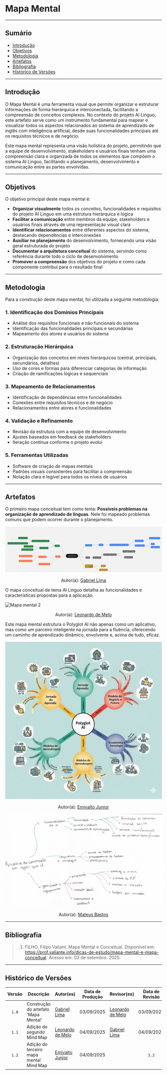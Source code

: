 # Mapa Mental

---

## Sumário

- [Introdução](#Introdução)
- [Objetivos](#Objetivos)
- [Metodologia](#Metodologia)
- [Artefatos](#Artefatos)
- [Bibliografia](#bibliografia)
- [Histórico de Versões](#histórico-de-versões)

---

## Introdução

O Mapa Mental é uma ferramenta visual que permite organizar e estruturar informações de forma hierárquica e interconectada, facilitando a compreensão de conceitos complexos. No contexto do projeto AI Linguo, este artefato serve como um instrumento fundamental para mapear e visualizar todos os aspectos relacionados ao sistema de aprendizado de inglês com inteligência artificial, desde suas funcionalidades principais até os requisitos técnicos e de negócio.

Este mapa mental representa uma visão holística do projeto, permitindo que a equipe de desenvolvimento, stakeholders e usuários finais tenham uma compreensão clara e organizada de todos os elementos que compõem o sistema AI Linguo, facilitando o planejamento, desenvolvimento e comunicação entre as partes envolvidas.

---

## Objetivos

O objetivo principal deste mapa mental é:

- **Organizar visualmente** todos os conceitos, funcionalidades e requisitos do projeto AI Linguo em uma estrutura hierárquica e lógica
- **Facilitar a comunicação** entre membros da equipe, stakeholders e usuários finais através de uma representação visual clara
- **Identificar relacionamentos** entre diferentes aspectos do sistema, destacando dependências e interconexões
- **Auxiliar no planejamento** do desenvolvimento, fornecendo uma visão geral estruturada do projeto
- **Documentar a arquitetura conceitual** do sistema, servindo como referência durante todo o ciclo de desenvolvimento
- **Promover a compreensão** dos objetivos do projeto e como cada componente contribui para o resultado final

---

## Metodologia

Para a construção deste mapa mental, foi utilizada a seguinte metodologia:

### **1. Identificação dos Domínios Principais**
- Análise dos requisitos funcionais e não funcionais do sistema
- Identificação das funcionalidades principais e secundárias
- Mapeamento dos atores e usuários do sistema

### **2. Estruturação Hierárquica**
- Organização dos conceitos em níveis hierárquicos (central, principais, secundários, detalhes)
- Uso de cores e formas para diferenciar categorias de informação
- Criação de ramificações lógicas e sequenciais

### **3. Mapeamento de Relacionamentos**
- Identificação de dependências entre funcionalidades
- Conexões entre requisitos técnicos e de negócio
- Relacionamentos entre atores e funcionalidades

### **4. Validação e Refinamento**
- Revisão da estrutura com a equipe de desenvolvimento
- Ajustes baseados em feedback de stakeholders
- Iteração contínua conforme o projeto evolui

### **5. Ferramentas Utilizadas**
- Software de criação de mapas mentais
- Padrões visuais consistentes para facilitar a compreensão
- Notação clara e legível para todos os níveis de usuários

---

## Artefatos

O primeiro mapa conceitual tem como tema: **Possíveis problemas na organização de aprendizado de linguas**. Nele foi mapeado problemas comuns que podem ocorrer durante o planejamento.

![Mapa mental 1](https://raw.githubusercontent.com/UnBArqDsw2025-2-Turma02/2025.2_T02_G3_AprendendoComIA_Entrega_01/refs/heads/main/docs/assets/MapaMental.png)
<center> Autor(a): <a href="https://github.com/gabriel-lima258" target = "_blank">Gabriel Lima</a></center>

O mapa conceitual de tema AI Linguo detalha as funcionalidades e características propostas para a aplicação.

![Mapa mental 2](/assets/artefatos/mindMapLeoLima.png)
<center> Autor(a): <a href="https://github.com/leozinlima" target = "_blank">Leonardo de Melo</a></center>

Este mapa mental estrutura o Polyglot AI não apenas como um aplicativo, mas como um parceiro inteligente na jornada para a fluência, oferecendo um caminho de aprendizado dinâmico, envolvente e, acima de tudo, eficaz.

![Mapa mental 3](../assets/mapa_mental_Polyglot_AI.png)
<center> Autor(a): <a href="https://github.com/EmivaltoJrr" target = "_blank">Emivalto Junior</a></center>



![Mapa mental 4](../assets/mateus_mapa.png)
<center> Autor(a): <a href="https://github.com/MateuSansete" target = "_blank">Mateus Bastos</a></center>




---

## Bibliografia

>  1. FILHO, Filipo Valiant. Mapa Mental e Conceitual. Disponível em: <https://prof.valiante.info/dicas-de-estudo/mapa-mental-e-mapa-conceitual>. Acesso em: 03 de setembro. 2025.


---

## Histórico de Versões

| Versão | Descrição | Autor(es) | Data de Produção | Revisor(es) | Data de Revisão | Incremento do Revisor|
| :----: | --------- | --------- | :--------------: | ----------- | :-------------: | :-------------: |
| `1.0` | Construção do artefato 'Mapa Mental'| [Gabriel Lima](https://github.com/gabriel-lima258) | 03/09/2025 | [Leonardo de Melo](https://github.com/leozinlima)  | 03/09/2025  |   |
| `1.1` | Adição do segundo Mind Map| [Leonardo de Melo](https://github.com/leozinlima) | 04/09/2025 | [Gabriel Lima](https://github.com/gabriel-lima258)  | 04/09/2025  |   |
| `1.2` | Adição do terceiro mapa mental Mind Map| [Emivalto Junior](https://github.com/EmivaltoJrr) | 04/09/2025 |   | `1.2` | Adição do terceiro mapa mental Mind Map| [Emivalto Junior](https://github.com/EmivaltoJrr) | 04/09/2025 |  
